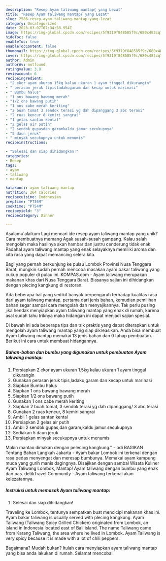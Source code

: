 ```yaml
---
description: "Resep Ayam taliwang mantap{ yang Lezat"
title: "Resep Ayam taliwang mantap{ yang Lezat"
slug: 2586-resep-ayam-taliwang-mantap-yang-lezat
category: Uncategorized
date: 2023-03-07T07:34:58.954Z
image: https://img-global.cpcdn.com/recipes/5f9319f848585f9c/680x482cq70/ayam-taliwang-mantap-foto-resep-utama.jpg
hideToc: false
enableToc: true
enableTocContent: false
thumbnail: https://img-global.cpcdn.com/recipes/5f9319f848585f9c/680x482cq70/ayam-taliwang-mantap-foto-resep-utama.jpg
cover: https://img-global.cpcdn.com/recipes/5f9319f848585f9c/680x482cq70/ayam-taliwang-mantap-foto-resep-utama.jpg
author: Admin
authorAv: notfound
ratingvalue: 3.8
reviewcount: 6
recipeingredient:
- "2 ekor ayam ukuran 15kg kalau ukuran 1 ayam tinggal dikurangin"
- " perasan jeruk tipisladakugaram dan kecap untuk marinasi"
- " Bumbu halus"
- "1 ons bawang bawang merah"
- "1/2 ons bawang putih"
- "1 ons cabe merah keriting"
- "2 buah tomat 3 sendok terasi yg dah dipanggang 3 abc terasi"
- "2 ruas kencur 8 kemiri sangrai"
- "1 gelas santan kental"
- "2 gelas air putih"
- "2 sendok gupasdan garamkaldu jamur secukupnya"
- "5 daun jeruk"
- " minyak secukupnya untuk menumis"
recipeinstructions:

- "Selesai dan siap dihidangkan!"
categories:
- Resep
tags:
- ayam
- taliwang
- mantap

katakunci: ayam taliwang mantap 
nutrition: 264 calories
recipecuisine: Indonesian
preptime: "PT36M"
cooktime: "PT54M"
recipeyield: "3"
recipecategory: Dinner

---
```



Asalamu'alaikum Lagi mencari ide resep ayam taliwang mantap yang unik? Cara membuatnya memang Agak susah-susah gampang. Kalau salah mengolah maka hasilnya akan hambar dan justru cenderung tidak enak. Padahal ayam taliwang mantap yang enak selayaknya memiliki aroma dan cita rasa yang dapat memancing selera kita.


Bagi yang pernah berkunjung ke pulau Lombok Provinsi Nusa Tenggara Barat, mungkin sudah pernah mencoba masakan ayam bakar taliwang yang cukup populer di pulau ini. KOMPAS.com - Ayam taliwang merupakan makanan khas dari Nusa Tenggara Barat. Biasanya sajian ini dihidangkan dengan plecing kangkung di restoran.

Ada beberapa hal yang sedikit banyak berpengaruh terhadap kualitas rasa dari ayam taliwang mantap, pertama dari jenis bahan, kemudian pemilihan bahan segar sampai cara mengolah dan menyajikannya. Tak perlu pusing jika hendak menyiapkan ayam taliwang mantap yang enak di rumah, karena asal sudah tahu triknya maka hidangan ini dapat menjadi sajian spesial.


Di bawah ini ada beberapa tips dan trik praktis yang dapat diterapkan untuk mengolah ayam taliwang mantap yang siap dikreasikan. Anda bisa membuat Ayam taliwang mantap memakai 13 jenis bahan dan 0 tahap pembuatan. Berikut ini cara untuk membuat hidangannya.

<!--inarticleads1-->

##### Bahan-bahan dan bumbu yang digunakan untuk pembuatan Ayam taliwang mantap:

1. Persiapkan 2 ekor ayam ukuran 1.5kg kalau ukuran 1 ayam tinggal dikurangin
1. Gunakan  perasan jeruk tipis,ladaku,garam dan kecap untuk marinasi
1. Siapkan  Bumbu halus
1. Siapkan 1 ons bawang bawang merah
1. Siapkan 1/2 ons bawang putih
1. Gunakan 1 ons cabe merah keriting
1. Siapkan 2 buah tomat, 3 sendok terasi yg dah dipanggang/ 3 abc terasi
1. Gunakan 2 ruas kencur, 8 kemiri sangrai
1. Ambil 1 gelas santan kental
1. Persiapkan 2 gelas air putih
1. Ambil 2 sendok gupas,dan garam,kaldu jamur secukupnya
1. Sediakan 5 daun jeruk
1. Persiapkan  minyak secukupnya untuk menumis


Makin mantao dimakan dengan pelecing kangkung.&#34; - odi BAGIKAN Tentang Bahan Langkah Jakarta - Ayam bakar Lombok ini terkenal dengan rasa pedas menyengat dan meresap bumbunya. Memakai ayam kampung muda yang gurih manis dagingnya. Disajikan dengan sambal Wisata Kuliner Ayam Taliwang Lombok, Mantap! Ayam taliwang dengan bumbu yang enak dan pas. detikTravel Community - Ayam taliwang terkenal akan kelezatannya. 

<!--inarticleads2-->

##### Instruksi untuk memasak Ayam taliwang mantap:


1. Selesai dan siap dihidangkan!

Traveling ke Lombok, tentunya sempatkan buat mencicipi makanan khas ini. Ayam bakar taliwang is usually served with plecing kangkung. Ayam Taliwang (Taliwang Spicy Grilled Chicken) originated from Lombok, an island in Indonesia located east of Bali island. The name Taliwang came from Karang Taliwang, the area where he lived in Lombok. Ayam Taliwang is very spicy because it is made with a lot of chili peppers. 

Bagaimana? Mudah bukan? Itulah cara menyiapkan ayam taliwang mantap yang bisa anda lakukan di rumah. Selamat mencoba!
